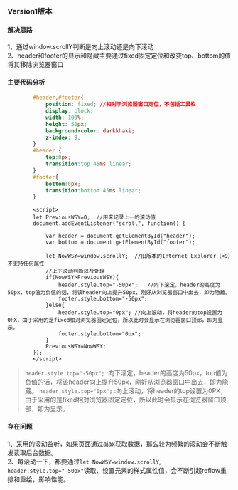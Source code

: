 ### Version1版本
#### 解决思路
1、通过window.scrollY判断是向上滚动还是向下滚动  
2、header和footer的显示和隐藏主要通过fixed固定定位和改变top、bottom的值将其移除浏览器窗口
#### 主要代码分析
```CSS
        #header,#footer{
            position: fixed; //相对于浏览器窗口定位，不包括工具栏
            display: block;
            width: 100%;
            height: 50px;
            background-color: darkkhaki;
            z-index: 9;
        }
        #header {
            top:0px;
            transition:top 45ms linear;
        }
        #footer{
            bottom:0px;
            transition:bottom 45ms linear;
        }
```
```JS
        <script>
        let PreviousWSY=0;  //用来记录上一的滚动值
        document.addEventListener("scroll", function() {

            var header = document.getElementById("header");
            var bottom = document.getElementById("footer");

            let NowWSY=window.scrollY;  //旧版本的Internet Explorer（<9）不支持任何属性
            //上下滚动判断以及处理
            if(NowWSY>PreviousWSY){  
                header.style.top="-50px";   //向下滚定，header的高度为50px，top值为负值的话，将该header向上提升50px，刚好从浏览器窗口中出去，即为隐藏。
                footer.style.bottom="-50px";  
            }else{
                header.style.top="0px"; //向上滚动，将header的top设置为0PX，由于采用的是fixed相对浏览器固定定位，所以此时会显示在浏览器窗口顶部，即为显示。
                footer.style.bottom="0px";
            }
            PreviousWSY=NowWSY;
        });
        </script>
```  

>`header.style.top="-50px";` :向下滚定，header的高度为50px，top值为负值的话，将该header向上提升50px，刚好从浏览器窗口中出去，即为隐藏。
  `header.style.top="0px";` :向上滚动，将header的top设置为0PX，由于采用的是fixed相对浏览器固定定位，所以此时会显示在浏览器窗口顶部，即为显示。

#### 存在问题
1、采用的滚动监听，如果页面通过ajax获取数据，那么较为频繁的滚动会不断触发读取后台数据。  
2、每滚动一下，都要通过`let NowWSY=window.scrollY`,` header.style.top="-50px"`读取、设置元素的样式属性值，会不断引起reflow重排和重绘，影响性能。


